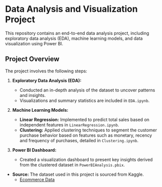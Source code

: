# Data Analysis and Visualization Project

This repository contains an end-to-end data analysis project, including exploratory data analysis (EDA), machine learning models, and data visualization using Power BI.

## Project Overview

The project involves the following steps:

1. **Exploratory Data Analysis (EDA):**  
   - Conducted an in-depth analysis of the dataset to uncover patterns and insights.  
   - Visualizations and summary statistics are included in `EDA.ipynb`.  

2. **Machine Learning Models:**  
   - **Linear Regression:** Implemented to predict total sales based on independent features in `LinearRegression.ipynb`.  
   - **Clustering:** Applied clustering techniques to segment the customer purchase behavior based on features such as monetary, recency and frequency of purchases, detailed in `Clustering.ipynb`.  

3. **Power BI Dashboard:**  
   - Created a visualization dashboard to present key insights derived from the clustered dataset in `PowerBIAnalysis.pbix`.

- **Source:** The dataset used in this project is sourced from Kaggle.  
  - [Ecommerce Data](https://www.kaggle.com/datasets/carrie1/ecommerce-data)

